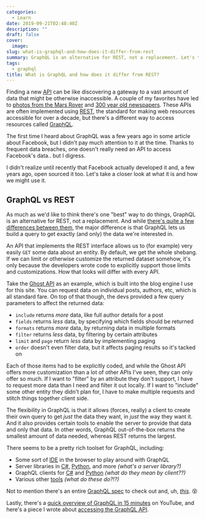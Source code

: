 ```yaml
---
categories:
  - Learn
date: 2019-09-21T02:48:40Z
description: ""
draft: false
cover:
  image:
slug: what-is-graphql-and-how-does-it-differ-from-rest
summary: GraphQL is an alternative for REST, not a replacement. Let's take a brief look at how they differ.
tags:
  - graphql
title: What is GraphQL and how does it differ from REST?
---
```

Finding a new [API](https://grantwinney.com/what-is-an-api/) can be like discovering a gateway to a vast amount of data that might be otherwise inaccessible. A couple of my favorites have led to [photos from the Mars Rover](https://grantwinney.com/what-is-nasa-api/) and [300 year old newspapers](https://grantwinney.com/searching-historical-newspapers-with-the-chronicling-america-api/). These APIs are often implemented using [REST](https://en.wikipedia.org/wiki/Representational_state_transfer), the standard for making web resources accessible for over a decade, but there's a different way to access resources called [GraphQL](https://en.wikipedia.org/wiki/GraphQL).

The first time I heard about GraphQL was a few years ago in some article about Facebook, but I didn't pay much attention to it at the time. Thanks to frequent data breaches, one doesn't really need an API to access Facebook's data.. but I digress.

I didn't realize until recently that Facebook actually developed it and, a few years ago, open sourced it too. Let's take a closer look at what it is and how we might use it.

## GraphQL vs REST

As much as we'd like to think there's one "best" way to do things, GraphQL is an alternative for REST, not a replacement. And while [there's quite a few differences between them](https://phil.tech/api/2017/01/24/graphql-vs-rest-overview), the major difference is that GraphQL lets us build a query to get exactly (and only) the data we're interested in.

An API that implements the REST interface allows us to (for example) very easily `GET` some data about an entity. By default, we get the whole shebang. If we can limit or otherwise customize the returned dataset somehow, it's only because the developers wrote code to explicitly support those limits and customizations. How that looks will differ with every API.

Take the [Ghost API](https://docs.ghost.org/content-api) as an example, which is built into the blog engine I use for this site. You can request data on individual posts, authors, etc, which is all standard fare. On top of that though, the devs provided a few query parameters to affect the returned data:

- `include` returns _more_ data, like full author details for a post
- `fields` returns _less_ data, by specifying which fields should be returned
- `formats` returns _more_ data, by returning data in multiple formats
- `filter` returns _less_ data, by filtering by certain attributes
- `limit` and `page` return _less_ data by implementing paging
- `order` doesn't even filter data, but it affects paging results so it's tacked on

Each of those items had to be explicitly coded, and while the Ghost API offers more customization than a lot of other APIs I've seen, they can only offer so much. If I want to "filter" by an attribute they don't support, I have to request more data than I need and filter it out locally. If I want to "include" some other entity they didn't plan for, I have to make multiple requests and stitch things together client side.

The flexibility in GraphQL is that it allows (forces, really) a client to create their own query to get _just_ the data they want, in _just_ the way they want it. And it also provides certain tools to enable the server to provide that data and only that data. In other words, GraphQL out-of-the-box returns the smallest amount of data needed, whereas REST returns the largest.

There seems to be a pretty rich toolset for GraphQL, including:

- Some sort of [IDE](https://github.com/graphql/graphiql) in the browser to play around with GraphQL
- Server libraries in [C#](https://graphql.org/code/#c-net), [Python](https://graphql.org/code/#python), and more _(what's a server library?)_
- GraphQL clients for [C#](https://graphql.org/code/#c-net-1) and [Python](https://graphql.org/code/#python-1) _(what do they mean by client??)_
- Various other [tools](https://graphql.org/code/#tools) _(what do these do?!?)_

Not to mention there's an entire [GraphQL spec](https://github.com/graphql/graphql-spec) to check out and, uh, [_this_](https://github.com/chentsulin/awesome-graphql). 😵

Lastly, there's a [quick overview of GraphQL in 15 minutes](https://www.youtube.com/watch?v=VjXb3PRL9WI) on YouTube, and here's a piece I wrote about [accessing the GraphQL API](https://grantwinney.com/using-graphiql-to-access-a-graphql-api/).
